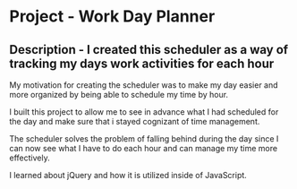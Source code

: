 # Project - Work Day Planner

## Description - I created this scheduler as a way of tracking my days work activities for each hour

My motivation for creating the scheduler was to make my day easier and more organized by being able to schedule my time by hour.

I built this project to allow me to see in advance what I had scheduled for the day and make sure that i stayed cognizant of time management.

The scheduler solves the problem of falling behind during the day since I can now see what I have to do each hour and can manage my time more effectively.

I learned about jQuery and how it is utilized inside of JavaScript.
